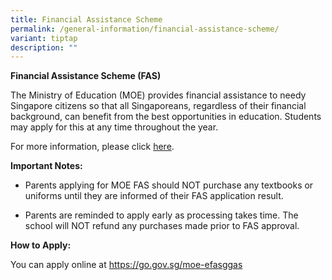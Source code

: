 ```yaml
---
title: Financial Assistance Scheme
permalink: /general-information/financial-assistance-scheme/
variant: tiptap
description: ""
---
```

<p><strong>Financial Assistance Scheme (FAS)</strong>
</p>
<p>The Ministry of Education (MOE) provides financial assistance to needy
Singapore citizens so that all Singaporeans, regardless of their financial
background, can benefit from the best opportunities in education. Students
may apply for this at any time throughout the year.</p>
<p></p>
<p>For more information, please click <a href="https://www.moe.gov.sg/financial-matters/financial-assistance" rel="noopener noreferrer nofollow" target="_blank">here</a>.<strong>&nbsp;</strong>
</p>
<p><strong>Important Notes:</strong>
</p>
<ul data-tight="true" class="tight">
<li>
<p>Parents applying for MOE FAS should NOT purchase any textbooks or uniforms
until they are informed of their FAS application result.</p>
</li>
<li>
<p>Parents are reminded to apply early as processing takes time. The school
will NOT refund any purchases made prior to FAS approval.</p>
</li>
</ul>
<p></p>
<p><strong>How to Apply:</strong>
</p>
<p>You can apply online at <a href="https://go.gov.sg/moe-efasggas" rel="noopener noreferrer nofollow" target="_blank">https://go.gov.sg/moe-efasggas</a>
</p>
<p></p>